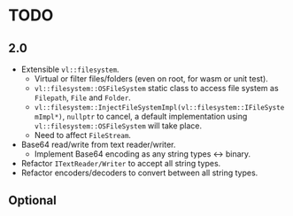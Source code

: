 # TODO

## 2.0

- Extensible `vl::filesystem`.
  - Virtual or filter files/folders (even on root, for wasm or unit test).
  - `vl::filesystem::OSFileSystem` static class to access file system as `Filepath`, `File` and `Folder`.
  - `vl::filesystem::InjectFileSystemImpl(vl::filesystem::IFileSystemImpl*)`, `nullptr` to cancel, a default implementation using `vl::filesystem::OSFileSystem` will take place.
  - Need to affect `FileStream`.
- Base64 read/write from text reader/writer.
  - Implement Base64 encoding as any string types <-> binary.
- Refactor `ITextReader/Writer` to accept all string types.
- Refactor encoders/decoders to convert between all string types.

## Optional
